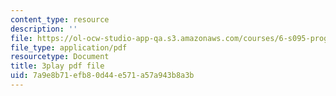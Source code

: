 ```yaml
---
content_type: resource
description: ''
file: https://ol-ocw-studio-app-qa.s3.amazonaws.com/courses/6-s095-programming-for-the-puzzled-january-iap-2018/7a9e8b71efb80d44e571a57a943b8a3b_eSRNeIyX5dY.pdf
file_type: application/pdf
resourcetype: Document
title: 3play pdf file
uid: 7a9e8b71-efb8-0d44-e571-a57a943b8a3b
---
```

